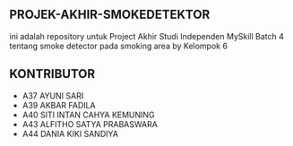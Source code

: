 ## PROJEK-AKHIR-SMOKEDETEKTOR
ini adalah repository untuk Project Akhir Studi Independen MySkill Batch 4 tentang smoke detector pada smoking area by Kelompok 6

## KONTRIBUTOR
- A37 AYUNI SARI
- A39 AKBAR FADILA
- A40 SITI INTAN CAHYA KEMUNING
- A43 ALFITHO SATYA PRABASWARA
- A44 DANIA KIKI SANDIYA 
